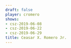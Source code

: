 ```yaml
---
draft: false
player: cromero
shows:
- csz-2019-06-08
- csz-2019-06-22
- csz-2019-06-29
title: Ceasar X. Romero Jr.
---
```

